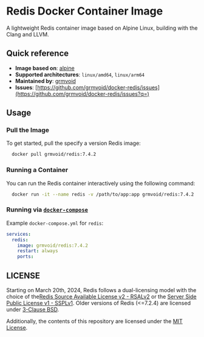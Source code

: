 # Redis Docker Container Image

A lightweight Redis container image based on Alpine Linux, building with the Clang and LLVM.

## Quick reference
- **Image based on**: [alpine](https://hub.docker.com/_/alpine)
- **Supported architectures**: `linux/amd64`, `linux/arm64`
- **Maintained by**: [grmvoid](https://github.com/grmvoid)
- **Issues**: [https://github.com/grmvoid/docker-redis/issues](https://github.com/grmvoid/docker-redis/issues?q=)

## Usage
### Pull the Image
To get started, pull the specify a version Redis image:
```bash
  docker pull grmvoid/redis:7.4.2
```

### Running a Container
You can run the Redis container interactively using the following command:
```bash
  docker run -it --name redis -v /path/to/app:app grmvoid/redis:7.4.2
```

### Running via [`docker-compose`](https://github.com/docker/compose)
Example `docker-compose.yml` for `redis`:
```yaml
services:
  redis:
    image: grmvoid/redis:7.4.2
    restart: always
    ports:
```

## LICENSE
Starting on March 20th, 2024, Redis follows a dual-licensing model with the choice of the[Redis Source Available License v2 - RSALv2](https://redis.io/legal/rsalv2-agreement/) or the [Server Side Public License v1 - SSPLv1](https://redis.io/legal/server-side-public-license-sspl/). 
Older versions of Redis (<=7.2.4) are licensed under [3-Clause BSD](https://opensource.org/license/bsd-3-clause).

Additionally, the contents of this repository are licensed under the [MIT License](LICENSE).